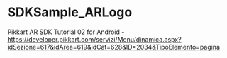 # SDKSample_ARLogo
Pikkart AR SDK Tutorial 02 for Android - 
https://developer.pikkart.com/servizi/Menu/dinamica.aspx?idSezione=617&idArea=619&idCat=628&ID=2034&TipoElemento=pagina
